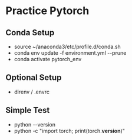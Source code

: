 # Practice Pytorch


## Conda Setup
* source ~/anaconda3/etc/profile.d/conda.sh 
* conda env update -f environment.yml --prune
* conda activate pytorch_env

## Optional Setup
* direnv / .envrc

## Simple Test
* python --version
* python -c "import torch; print(torch.__version__)"
